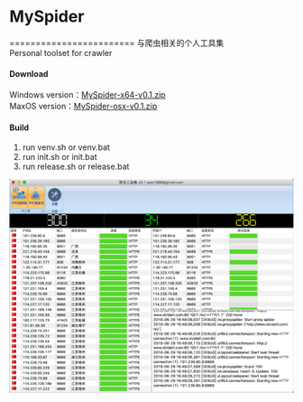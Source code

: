 # MySpider
========================
与爬虫相关的个人工具集  
Personal toolset for crawler
#### Download
Windows version：[MySpider-x64-v0.1.zip](https://pan.baidu.com/s/14emt_SMXvBsZ2nKMBTlrIQ)  
MaxOS version：[MySpider-osx-v0.1.zip](https://pan.baidu.com/s/1znr7M8fFnMigMihq1_PSlw)  
#### Build
1. run venv.sh or venv.bat
2. run init.sh or init.bat
3. run release.sh or release.bat  

![image](https://raw.githubusercontent.com/yewberry/myspider/master/docs/screenshot.png)